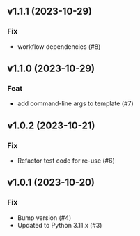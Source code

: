 ## v1.1.1 (2023-10-29)

### Fix

- workflow dependencies (#8)

## v1.1.0 (2023-10-29)

### Feat

- add command-line args to template (#7)

## v1.0.2 (2023-10-21)

### Fix

- Refactor test code for re-use (#6)

## v1.0.1 (2023-10-20)

### Fix

- Bump version (#4)
- Updated to Python 3.11.x (#3)
